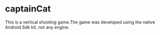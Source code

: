 # captainCat
This is a vertical shooting game.The game was developed using the native Android Sdk kit, not any engine.
